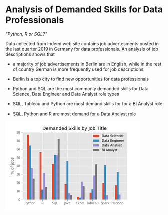 # Analysis of Demanded Skills for Data Professionals

_"Python, R or SQL?"_

Data collected from Indeed web site contains job advertesments posted in the last quarter 2019 in Germany for data professionals.
An analysis of job descriptions shows that

 * a majority of job advertisements in Berlin are in English, while in the rest of country German is more frequently used for job descriptions.

 * Berlin is a top city to find new opportunities for data professionals

 * Python and SQL are the most commonly demanded skills for Data Science, Data Engineer and Data Analyst role types

 * SQL, Tableau and Python are most demand skills for for a BI Analyst role

 * SQL, Python and R are most demand for a Data Analyst role

![](https://github.com/smotrova/Python-Jobs-DemandedSkills/blob/master/figs/demanded_skills.png)

